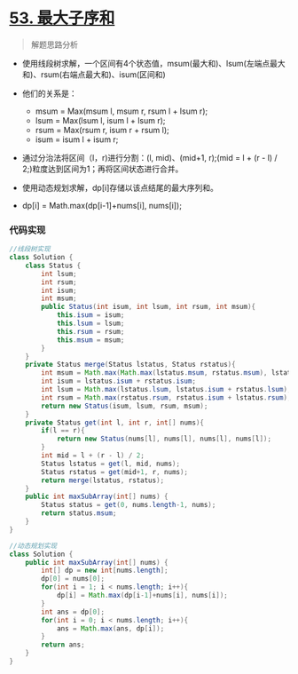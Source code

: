 # [53. 最大子序和](https://leetcode-cn.com/problems/maximum-subarray/)

> 解题思路分析

- 使用线段树求解，一个区间有4个状态值，msum(最大和)、lsum(左端点最大和)、rsum(右端点最大和)、isum(区间和)
- 他们的关系是：
  - msum = Max(msum l, msum r, rsum l + lsum r);
  - lsum = Max(lsum l, isum l + lsum r);
  - rsum = Max(rsum r, isum r + rsum l);
  - isum = isum l + isum r;
- 通过分治法将区间（l，r)进行分割：(l, mid)、(mid+1, r);(mid = l + (r - l) / 2;)粒度达到区间为1；再将区间状态进行合并。



- 使用动态规划求解，dp[i]存储以该点结尾的最大序列和。
- dp[i] = Math.max(dp[i-1]+nums[i], nums[i]);

### 代码实现


~~~java
//线段树实现
class Solution {
    class Status {
        int lsum;
        int rsum;
        int isum;
        int msum;
        public Status(int isum, int lsum, int rsum, int msum){
            this.isum = isum;
            this.lsum = lsum;
            this.rsum = rsum;
            this.msum = msum;
        }
    }
    private Status merge(Status lstatus, Status rstatus){
        int msum = Math.max(Math.max(lstatus.msum, rstatus.msum), lstatus.rsum + rstatus.lsum);
        int isum = lstatus.isum + rstatus.isum;
        int lsum = Math.max(lstatus.lsum, lstatus.isum + rstatus.lsum);
        int rsum = Math.max(rstatus.rsum, rstatus.isum + lstatus.rsum);
        return new Status(isum, lsum, rsum, msum);
    }
    private Status get(int l, int r, int[] nums){
        if(l == r){
            return new Status(nums[l], nums[l], nums[l], nums[l]);
        }
        int mid = l + (r - l) / 2;
        Status lstatus = get(l, mid, nums);
        Status rstatus = get(mid+1, r, nums);
        return merge(lstatus, rstatus);
    }
    public int maxSubArray(int[] nums) {
        Status status = get(0, nums.length-1, nums);
        return status.msum;
    }
}

//动态规划实现
class Solution {
    public int maxSubArray(int[] nums) {
        int[] dp = new int[nums.length];
        dp[0] = nums[0];
        for(int i = 1; i < nums.length; i++){
            dp[i] = Math.max(dp[i-1]+nums[i], nums[i]);
        }
        int ans = dp[0];
        for(int i = 0; i < nums.length; i++){
            ans = Math.max(ans, dp[i]);
        }
        return ans;
    }
}
~~~

